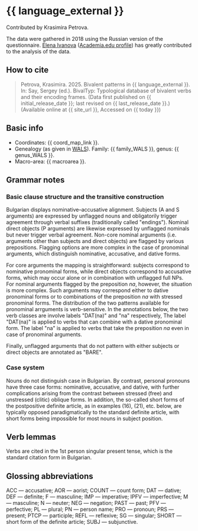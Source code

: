 # {{ language_external }}
Contributed by Krasimira Petrova.

The data were gathered in 2018 using the Russian version of the questionnaire. [Elena Ivanova](https://pureportal.spbu.ru/ru/persons/--(a338d7b4-22aa-4656-8f59-2719ca1c66c7)/cv.html?id=10027849) ([Academia.edu profile](https://spbu.academia.edu/IvanovaElena))
 has greatly contributed to the analysis of the data.

## How to cite
> Petrova, Krasimira. 2025. Bivalent patterns in {{ language_external }}. 
> In: Say, Sergey (ed.). BivalTyp: Typological database of bivalent verbs and their encoding frames. 
> (Data first published on {{ initial_release_date }}; last revised on {{ last_release_date }}.) 
> (Available online at {{ site_url }}, Accessed on {{ today }})

## Basic info
- Coordinates: {{ coord_map_link }}.
- Genealogy (as given in [WALS](https://wals.info/)). Family: {{ family_WALS }}, genus: {{ genus_WALS }}.
- Macro-area: {{ macroarea }}.

## Grammar notes

### Basic clause structure and the transitive construction

Bulgarian displays nominative–accusative alignment. Subjects (A and S arguments) are expressed by unflagged nouns and obligatorily trigger agreement through verbal suffixes (traditionally called "endings"). Nominal direct objects (P arguments) are likewise expressed by unflagged nominals but never trigger verbal agreement. Non-core nominal arguments (i.e. arguments other than subjects and direct objects) are flagged by various prepositions. Flagging options are more complex in the case of pronominal arguments, which distinguish nominative, accusative, and dative forms.

For core arguments the mapping is straightforward: subjects correspond to nominative pronominal forms, while direct objects correspond to accusative forms, which may occur alone or in combination with unflagged full NPs. For nominal arguments flagged by the preposition *na*, however, the situation is more complex. Such arguments may correspond either to dative pronominal forms or to combinations of the preposition *na* with stressed pronominal forms. The distribution of the two patterns available for pronominal arrguments is verb-sensitive. In the annotations below, the two verb classes are involve labels "DAT(na)" and "na" respectively, The label "DAT(na)" is applied to verbs that can combine with a dative pronominal form. The label "na" is applied to verbs that take the preposition *na* even in case of pronominal arguments.

Finally, unflagged arguments that do not pattern with either subjects or direct objects are annotated as "BARE".

### Case system

Nouns do not distinguish case in Bulgarian. By contrast, personal pronouns have three case forms: nominative, accusative, and dative, with further complications arising from the contrast between stressed (free) and unstressed (clitic) oblique forms. In addition, the so-called short forms of the postpositive definite article, as in examples (16), (21), etc. below, are typically opposed paradigmatically to the standard definite article, with short forms being impossible for most nouns in subject position.

## Verb lemmas

Verbs are cited in the 1st person singular present tense, which is the standard citation form in Bulgarian.

## Glossing abbreviations

ACC — accusative; AOR — aorist; COUNT — count form; DAT — dative; DEF — definite; F — masculine; IMP — imperative; IPFV — imperfective; M — masculine; N — neuter; NEG — negation; PAST — past; PFV — perfective; PL — plural; PN — person name; PRO — pronoun; PRS — present; PTCP — participle; REFL — reflexive; SG — singular; SHORT — short form of the definite article; SUBJ — subjunctive.

